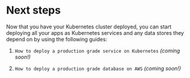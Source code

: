 # Next steps

Now that you have your Kubernetes cluster deployed, you can start deploying all your apps as Kubernetes services and
any data stores they depend on by using the following guides:

1. `How to deploy a production grade service on Kubernetes` _(coming soon!)_

2. `How to deploy a production grade database on AWS` _(coming soon!)_


<!-- ##DOCS-SOURCER-START
{
  "sourcePlugin": "local-copier",
  "hash": "643cf72893cefb9b09e6294e3290486f"
}
##DOCS-SOURCER-END -->
